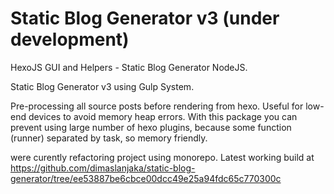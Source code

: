 # Static Blog Generator v3 (under development)
HexoJS GUI and Helpers - Static Blog Generator NodeJS.

Static Blog Generator v3 using Gulp System.

Pre-processing all source posts before rendering from hexo. 
Useful for low-end devices to avoid memory heap errors. 
With this package you can prevent using large number of hexo plugins, because some function (runner) separated by task, so memory friendly.

were curently refactoring project using monorepo. Latest working build at https://github.com/dimaslanjaka/static-blog-generator/tree/ee53887be6cbce00dcc49e25a94fdc65c770300c
